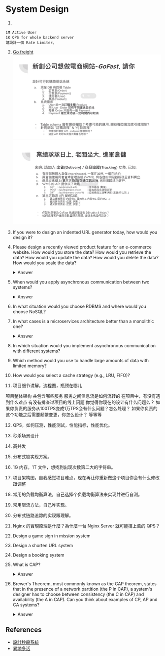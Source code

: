 # System Design

1. 
```
1M Active User
1K QPS for whole backend server
請設計一個 Rate Limiter。
```

2. [Go freight](https://gocreating.lation.app/blog/interview/go-freight)
![go-freight](images/system-design-page-1.png)
![go-freight2](images/system-design-page-2.png)

3. If you were to design an indented URL generator today, how would you design it?


4. Please design a recently viewed product feature for an e-commerce website. How would you store the data? How would you retrieve the data? How would you update the data? How would you delete the data? How would you scale the data?
    <details>
    <summary>Answer</summary>

    </details>

5. When would you apply asynchronous communication between two systems? 
    <details>
    <summary>Answer</summary>
      In asynchronous communications, the client sends a request to the server (typically requiring lengthy processing), while receiving a delivery acknowledgment immediately.
      After the client receives the acknowledgment, it carries on with other tasks and will be notified eventually when the server finishes processing the request. The main benefit of asynchronous communications is improved performance.
      Asynchronous communications can be applied in situations where the response is not required immediately, and the current process can continue without the response. Real-world examples can include email, Slack, and other messaging platforms.
    </details>

  6. In what situation would you choose RDBMS and where would you choose NoSQL?
  7. In what cases is a microservices architecture better than a monolithic one?
     <details><summary>Answer</summary>
        A monolithic application is constructed as a cohesive entity, whereas a microservices architecture comprises smaller, individually deployable services.

        Microservices are not a panacea, but they alleviate many issues for developing software and businesses.

        Because a microservices architecture is made up of pieces that run separately, each service may be built, upgraded, distributed, and scaled independently of the others. Software upgrades may be carried out more often, resulting in higher dependability, availability, and performance.

        They are therefore perfect for big data apps, modernization and phasing out of legacy apps (for example, those typically upgraded by Salesforce developers), real-time data processing, adoption of the DevOps model, multi-group developments, and other projects that require the unique benefits offered by microservices.l-world examples can include email, Slack, and other messaging platforms.
      </details> 
8. In which situation would you implement asynchronous communication with different systems?
9. Which method would you use to handle large amounts of data with limited memory?
10. How would you select a cache strategy (e.g., LRU, FIFO)?
11. 项目细节讲解，流程图，瓶颈在哪儿

项目整体架构 共包含哪些服务 服务之间信息流是如何流转的 在项目中，有没有遇到什么难点 有没有排查过项目的线上问题 你觉得你现在的设计有什么问题么？ 如果你负责的服务从100TPS变成1万TPS会有什么问题？怎么处理？ 如果你负责的这个功能之后需要频繁变更，你怎么设计？ 等等等

12. QPS，如何压测，性能测试，性能指标，性能优化。
13. 秒杀场景设计
14. 高并发
15. 分布式锁实现方案。
16. 1G 内存，1T 文件，想找到出现次数第二大的字符串。
17. 项目架构图，自我感觉项目难点，现在再让你重新做这个项目你会有什么修改跟调整
18. 常用的负载均衡算法，自己选择个负载均衡算法来实现并进行自测。
19. 常用限流方法，自己咋实现。
29. 分布式链路追踪的实现跟理解。
30. Nginx 的實現原理是什麼？為什麼一台 Nginx Server 就可能撐上萬的 QPS？
31. Design a game sign in mission system
32. Design a shorten URL system
33. Design a booking system
34. What is CAP?
    <details><summary>Answer</summary>
    - Consistency: A read is guaranteed to return the most recent write for a given client
    - Availability: A non-failing node will return a reasonable response within a reasonable amount of time (no error or timeout).
    - Partition Tolerance: The system continues to operate despite an arbitrary number of messages being dropped (or delayed) by the network between nodes.

    According to the CAP theorem, a distributed data store can only provide two of the three guarantees. In other words, it is impossible for a distributed data store to simultaneously provide all three guarantees.
    <details>

35. Brewer's Theorem, most commonly known as the CAP theorem, states that in the presence of a network partition (the P in CAP), a system's designer has to choose between consistency (the C in CAP) and availability (the A in CAP). Can you think about examples of CP, AP and CA systems?
    <details><summary>Answer</summary>
    - CP: Means the system can ensure consistency and partition tolerance, but not availability. In this case, the system will not respond to the client when the network partition occurs.
    example: 
    - AP: Means that the system will continue to operate despite an arbitrary number of messages being dropped (or delayed) by the network between nodes. The response may not be the most recent write, but it will be a reasonable response.
    - CA: Means user will get response and write data, the partition will not work. But since we are discussing distributed system, the partition will happen, so CA is not a good choice.
    </details>
## References
- [設計秒殺系統](https://mp.weixin.qq.com/s/kWqgzMw4qKek7QUfkDSwNg)
- [異地多活](https://mp.weixin.qq.com/s/T6mMDdtTfBuIiEowCpqu6Q)
